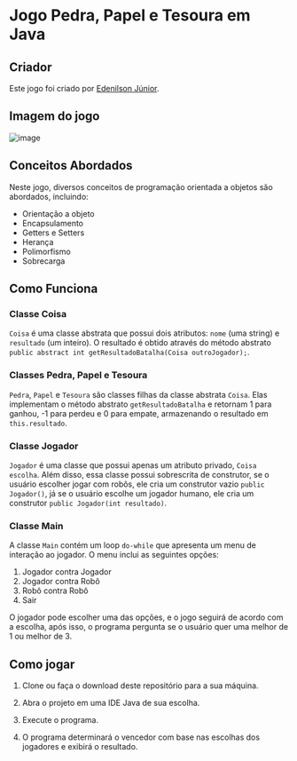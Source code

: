 # Jogo Pedra, Papel e Tesoura em Java

## Criador
Este jogo foi criado por [Edenilson Júnior](https://github.com/edenilsonjunior).

## Imagem do jogo
![image](https://github.com/edenilsonjunior/inoo-avaliativos/assets/110670578/2b38bf8b-2e77-4ff5-92db-1a2ed0f3483c)

## Conceitos Abordados
Neste jogo, diversos conceitos de programação orientada a objetos são abordados, incluindo:

- Orientação a objeto
- Encapsulamento
- Getters e Setters
- Herança
- Polimorfismo
- Sobrecarga

## Como Funciona

### Classe Coisa
`Coisa` é uma classe abstrata que possui dois atributos: `nome` (uma string) e `resultado` (um inteiro). O resultado é obtido através do método abstrato `public abstract int getResultadoBatalha(Coisa outroJogador);`.

### Classes Pedra, Papel e Tesoura
`Pedra`, `Papel` e `Tesoura` são classes filhas da classe abstrata `Coisa`. Elas implementam o método abstrato `getResultadoBatalha` e retornam 1 para ganhou, -1 para perdeu e 0 para empate, armazenando o resultado em `this.resultado`.

### Classe Jogador
`Jogador` é uma classe que possui apenas um atributo privado, `Coisa escolha`. Além disso, essa classe possui sobrescrita de construtor, se o usuário escolher jogar com robôs, ele cria um construtor vazio `public Jogador()`, já se o usuário escolhe um jogador humano, ele cria um construtor `public Jogador(int resultado)`.

### Classe Main
A classe `Main` contém um loop `do-while` que apresenta um menu de interação ao jogador. O menu inclui as seguintes opções:

1. Jogador contra Jogador
2. Jogador contra Robô
3. Robô contra Robô
0. Sair

O jogador pode escolher uma das opções, e o jogo seguirá de acordo com a escolha, após isso, o programa pergunta se o usuário quer uma melhor de 1 ou melhor de 3.

## Como jogar

1. Clone ou faça o download deste repositório para a sua máquina.

2. Abra o projeto em uma IDE Java de sua escolha.

3. Execute o programa.

5. O programa determinará o vencedor com base nas escolhas dos jogadores e exibirá o resultado.
